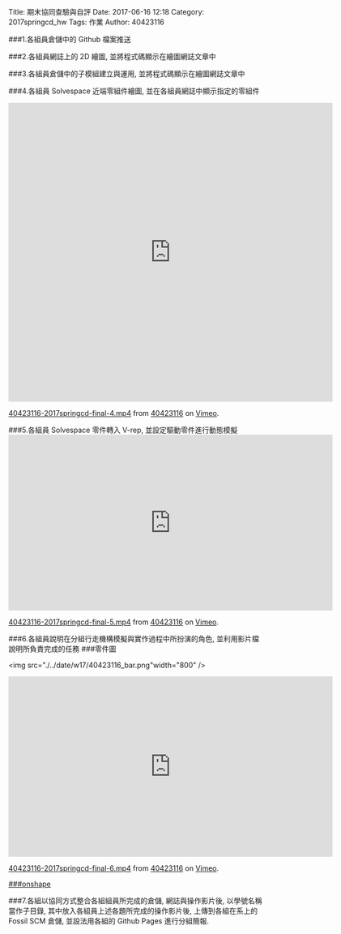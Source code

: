 Title: 期末協同查驗與自評
Date: 2017-06-16 12:18
Category: 2017springcd_hw
Tags: 作業
Author: 40423116



<!-- PELICAN_END_SUMMARY -->

###1.各組員倉儲中的 Github 檔案推送

###2.各組員網誌上的 2D 繪圖, 並將程式碼顯示在繪圖網誌文章中

###3.各組員倉儲中的子模組建立與運用, 並將程式碼顯示在繪圖網誌文章中

###4.各組員 Solvespace 近端零組件繪圖, 並在各組員網誌中顯示指定的零組件
<iframe src="https://player.vimeo.com/video/221680604" width="640" height="590" frameborder="0" webkitallowfullscreen mozallowfullscreen allowfullscreen></iframe>
<p><a href="https://vimeo.com/221680604">40423116-2017springcd-final-4.mp4</a> from <a href="https://vimeo.com/user47573583">40423116</a> on <a href="https://vimeo.com">Vimeo</a>.</p>
###5.各組員 Solvespace 零件轉入 V-rep, 並設定驅動零件進行動態模擬
<iframe src="https://player.vimeo.com/video/221685161" width="640" height="347" frameborder="0" webkitallowfullscreen mozallowfullscreen allowfullscreen></iframe>
<p><a href="https://vimeo.com/221685161">40423116-2017springcd-final-5.mp4</a> from <a href="https://vimeo.com/user47573583">40423116</a> on <a href="https://vimeo.com">Vimeo</a>.</p>
###6.各組員說明在分組行走機構模擬與實作過程中所扮演的角色, 並利用影片檔說明所負責完成的任務
###零件圖

<img src="./../date/w17/40423116_bar.png"width="800" />

<iframe src="https://player.vimeo.com/video/222340552" width="640" height="356" frameborder="0" webkitallowfullscreen mozallowfullscreen allowfullscreen></iframe>
<p><a href="https://vimeo.com/222340552">40423116-2017springcd-final-6.mp4</a> from <a href="https://vimeo.com/user47573583">40423116</a> on <a href="https://vimeo.com">Vimeo</a>.</p>

<a href="https://cad.onshape.com/documents/7113275b196c13ba2a4f1cdf/w/09ad642ae3484329c5fbdf4e/e/ecc8f7f70622951f76dbfe55">###onshape</a>

###7.各組以協同方式整合各組組員所完成的倉儲, 網誌與操作影片後, 以學號名稱當作子目錄, 其中放入各組員上述各題所完成的操作影片後, 上傳到各組在系上的 Fossil SCM 倉儲, 並設法用各組的 Github Pages 進行分組簡報.


<!-- 導入 Brython 標準程式庫 -->
 
<script src="../data/Brython-3.3.1/brython.js"></script>
<script src="../data/Brython-3.3.1/brython_stdlib.js"></script>
 
<!-- 啟動 Brython -->
<script>
window.onload=function(){
// 設定 data/py 為共用程式路徑
brython({debug:1, pythonpath:['./../data/py']});
}
</script>

<!-- Cango 程式庫 -->
<script type="text/javascript" src="./../data/w11/cango
/Cango-9v05-min.js"></script>
<script type="text/javascript" src="./../data/w11/cango
/CangoAxes-2v09.js"></script>
<script type="text/javascript" src="./../data/w11/cango
/CangoAnimation-5v00.js"></script>
<script type="text/javascript" src="./../data/w11/cango
/gearUtils-05.js"></script>

<!-- 以下實際利用  Brython 繪圖-->
<canvas id="cango_canvas2" width="800" height="800"></canvas>

<script type="text/python3">
from browser import document as doc
from browser import window
import math
利用 window 擷取 Cango 物件, 然後以 new 方法轉為 Brython 物件
cango = window.Cango.new
shape = window.Shape.new
shapedefs = window.shapeDefs

def drawSpiral(cvsID):
    g = cango(cvsID)
    chamber = ['M',200,200, 'L'500,500,'L',500,200,'z']
    cobj = shape(chamber, {
        'fillColor':"lightyellow",
        'strokeColor':"tan",
        'lineWidthWC':4,
        'border':True })
    cobj.translate(-287, -536)
    g.setGridboxSVG()
    g.setWorldCoords(-250, -320, 500)
    # draw the spiral center dot
    g.drawShape(shapedefs.circle(8), {'fillColor':"tan"})
    # draw the 50 spiral segments
    scale = 1
    for i in range(50):
        scale = scale/1.08
        g.render(cobj, {'scl':scale, 'degs':i*24.5})

drawSpiral("cango_canvas2")
</script>